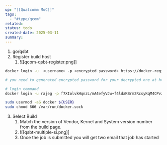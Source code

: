 ```yaml
---
up: "[[Qualcomm MoC]]"
tags:
  - "#type/qcom"
related: 
status: todo
created-date: 2025-03-11
summary:
---
```


1. go/qsbt
2. Register build host
	1. ![[qcom-qsbt-register.png]]
```bash
docker login -u  <username> -p <encrypted password> https://docker-registry.qualcomm.com

# you need to generated encrypted password for your decrypted one at https://docker-registry.qualcomm.com

# login command
docker login -u rajeg -p f7XIolvkHqnzL/mA4efyVJw+f4ldaKBrm2RcsyKqM4CPvJqkedAVXPTGDu1QkmmN https://docker-registry.qualcomm.com

sudo usermod -aG docker ${USER}
sudo chmod 666 /var/run/docker.sock
```
3. Select Build
	1. Match the version of Vendor, Kernel and System version number from the build page.
	2. ![[qsbt-multiple-si.png]]
	3. Once the job is submitted you will get two email that job has started